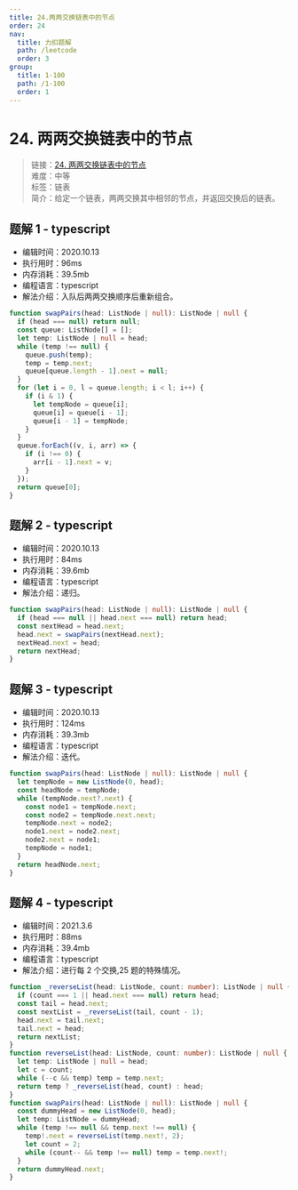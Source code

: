 ```yaml
---
title: 24.两两交换链表中的节点
order: 24
nav:
  title: 力扣题解
  path: /leetcode
  order: 3
group:
  title: 1-100
  path: /1-100
  order: 1
---
```


# 24. 两两交换链表中的节点

> 链接：[24. 两两交换链表中的节点](https://leetcode-cn.com/problems/swap-nodes-in-pairs/)  
> 难度：中等  
> 标签：链表  
> 简介：给定一个链表，两两交换其中相邻的节点，并返回交换后的链表。

## 题解 1 - typescript

- 编辑时间：2020.10.13
- 执行用时：96ms
- 内存消耗：39.5mb
- 编程语言：typescript
- 解法介绍：入队后两两交换顺序后重新组合。

```typescript
function swapPairs(head: ListNode | null): ListNode | null {
  if (head === null) return null;
  const queue: ListNode[] = [];
  let temp: ListNode | null = head;
  while (temp !== null) {
    queue.push(temp);
    temp = temp.next;
    queue[queue.length - 1].next = null;
  }
  for (let i = 0, l = queue.length; i < l; i++) {
    if (i & 1) {
      let tempNode = queue[i];
      queue[i] = queue[i - 1];
      queue[i - 1] = tempNode;
    }
  }
  queue.forEach((v, i, arr) => {
    if (i !== 0) {
      arr[i - 1].next = v;
    }
  });
  return queue[0];
}
```

## 题解 2 - typescript

- 编辑时间：2020.10.13
- 执行用时：84ms
- 内存消耗：39.6mb
- 编程语言：typescript
- 解法介绍：递归。

```typescript
function swapPairs(head: ListNode | null): ListNode | null {
  if (head === null || head.next === null) return head;
  const nextHead = head.next;
  head.next = swapPairs(nextHead.next);
  nextHead.next = head;
  return nextHead;
}
```

## 题解 3 - typescript

- 编辑时间：2020.10.13
- 执行用时：124ms
- 内存消耗：39.3mb
- 编程语言：typescript
- 解法介绍：迭代。

```typescript
function swapPairs(head: ListNode | null): ListNode | null {
  let tempNode = new ListNode(0, head);
  const headNode = tempNode;
  while (tempNode.next?.next) {
    const node1 = tempNode.next;
    const node2 = tempNode.next.next;
    tempNode.next = node2;
    node1.next = node2.next;
    node2.next = node1;
    tempNode = node1;
  }
  return headNode.next;
}
```

## 题解 4 - typescript

- 编辑时间：2021.3.6
- 执行用时：88ms
- 内存消耗：39.4mb
- 编程语言：typescript
- 解法介绍：进行每 2 个交换,25 题的特殊情况。

```typescript
function _reverseList(head: ListNode, count: number): ListNode | null {
  if (count === 1 || head.next === null) return head;
  const tail = head.next;
  const nextList = _reverseList(tail, count - 1);
  head.next = tail.next;
  tail.next = head;
  return nextList;
}
function reverseList(head: ListNode, count: number): ListNode | null {
  let temp: ListNode | null = head;
  let c = count;
  while (--c && temp) temp = temp.next;
  return temp ? _reverseList(head, count) : head;
}
function swapPairs(head: ListNode | null): ListNode | null {
  const dummyHead = new ListNode(0, head);
  let temp: ListNode = dummyHead;
  while (temp !== null && temp.next !== null) {
    temp!.next = reverseList(temp.next!, 2);
    let count = 2;
    while (count-- && temp !== null) temp = temp.next!;
  }
  return dummyHead.next;
}
```
